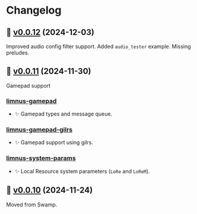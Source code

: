 # Changelog

## 🔖 [v0.0.12](https://github.com/swamp/limnus/releases/tag/v0.0.12) (2024-12-03)

Improved audio config filter support. Added `audio_tester` example. Missing preludes.

## 🔖 [v0.0.11](https://github.com/swamp/limnus/releases/tag/v0.0.11) (2024-11-30)

Gamepad support

### [limnus-gamepad](https://crates.io/crates/limnus-gamepad)

* ✨ Gamepad types and message queue.

### [limnus-gamepad-gilrs](https://crates.io/crates/limnus-gamepad-gilrs)

* ✨ Gamepad support using gilrs.

### [limnus-system-params](https://crates.io/crates/limnus-system-params)

* ✨ Local Resource system parameters (`LoRe` and `LoReM`).

## 🔖 [v0.0.10](https://github.com/swamp/limnus/releases/tag/v0.0.10) (2024-11-24)

Moved from Swamp.
